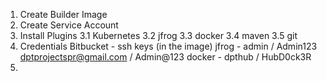 1. Create Builder Image
2. Create Service Account
3. Install Plugins
    3.1 Kubernetes
    3.2 jfrog
    3.3 docker
    3.4 maven
    3.5 git
4. Credentials
   Bitbucket - ssh keys (in the image)
   jfrog - admin / Admin123 dptprojectspr@gmail.com / Admin@123
   docker - dpthub / HubD0ck3R
6.  